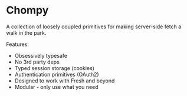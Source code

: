 # Chompy
A collection of loosely coupled primitives for making server-side fetch a walk in the park.

Features:
* Obsessively typesafe
* No 3rd party deps
* Typed session storage (cookies)
* Authentication primitives (OAuth2)
* Designed to work with Fresh and beyond
* Modular - only use what you need


